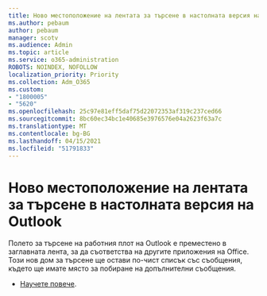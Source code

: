```yaml
---
title: Ново местоположение на лентата за търсене в настолната версия на Outlook
ms.author: pebaum
author: pebaum
manager: scotv
ms.audience: Admin
ms.topic: article
ms.service: o365-administration
ROBOTS: NOINDEX, NOFOLLOW
localization_priority: Priority
ms.collection: Adm_O365
ms.custom:
- "1800005"
- "5620"
ms.openlocfilehash: 25c97e81eff5daf75d22072353af319c237ced66
ms.sourcegitcommit: 8bc60ec34bc1e40685e3976576e04a2623f63a7c
ms.translationtype: MT
ms.contentlocale: bg-BG
ms.lasthandoff: 04/15/2021
ms.locfileid: "51791833"
---
```

# <a name="new-location-of-the-search-bar-in-outlook-desktop"></a>Ново местоположение на лентата за търсене в настолната версия на Outlook

Полето за търсене на работния плот на Outlook е преместено в заглавната лента, за да съответства на другите приложения на Office. Този нов дом за търсене ще остави по-чист списък със съобщения, където ще имате място за побиране на допълнителни съобщения.
- [Научете повече](https://support.microsoft.com/en-us/office/96fee452-80cd-492d-a35c-5c37584b416b).
